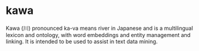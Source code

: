 # kawa
Kawa (川) pronounced ka-va means river in Japanese and is a multilingual lexicon and ontology, with word embeddings and entity management and linking. It is intended to be used to assist in text data mining.


